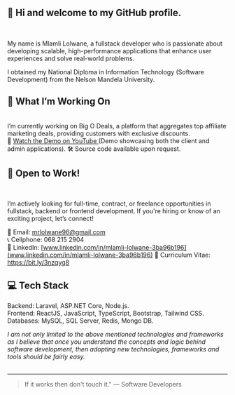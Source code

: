 ## :wave: Hi and welcome to my GitHub profile. 
<br/>

My name is Mlamli Lolwane, a fullstack developer who is passionate about developing scalable, high-performance applications that enhance user experiences and solve real-world problems.

I obtained my National Diploma in Information Technology (Software Development) from the Nelson Mandela University. 
<br/>

## 📌 What I’m Working On

<br/>
I’m currently working on Big O Deals, a platform that aggregates top affiliate marketing deals, providing customers with exclusive discounts. <br/>
🎥 <a href="https://youtube.com/MlamliLolwane1"> Watch the Demo on YouTube </a> (Demo showcasing both the client and admin applications).
🛠️ Source code available upon request.
<br/>

## 🚀 Open to Work!

<br/>

I’m actively looking for full-time, contract, or freelance opportunities in fullstack, backend or frontend development. If you're hiring or know of an exciting project, let’s connect!

📧 Email: mrlolwane96@gmail.com <br/>
📞 Cellphone: 068 215 2904 <br/>
🔗 LinkedIn: [www.linkedin.com/in/mlamli-lolwane-3ba96b196](www.linkedin.com/in/mlamli-lolwane-3ba96b196)
📄 Curriculum Vitae: https://bit.ly/3nzqyg8 
<br/>

## 💻 Tech Stack

Backend: Laravel, ASP.NET Core, Node.js. <br/>
Frontend: ReactJS, JavaScript, TypeScript, Bootstrap, Tailwind CSS. <br/>
Databases: MySQL, SQL Server, Redis, Mongo DB.
<br/>

*I am not only limited to the above mentioned technologies and frameworks as I believe that once you understand
the concepts and logic behind software development, then adopting new technologies, frameworks and tools should be fairly easy.* <br/><br/>


---

> If it works then don't touch it." 
— Software Developers
